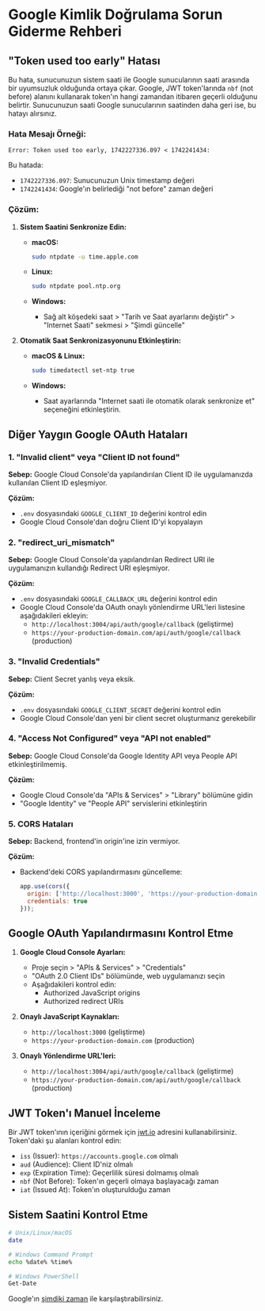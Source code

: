 # Google Kimlik Doğrulama Sorun Giderme Rehberi

## "Token used too early" Hatası

Bu hata, sunucunuzun sistem saati ile Google sunucularının saati arasında bir uyumsuzluk olduğunda ortaya çıkar. Google, JWT token'larında `nbf` (not before) alanını kullanarak token'ın hangi zamandan itibaren geçerli olduğunu belirtir. Sunucunuzun saati Google sunucularının saatinden daha geri ise, bu hatayı alırsınız.

### Hata Mesajı Örneği:
```
Error: Token used too early, 1742227336.097 < 1742241434: 
```

Bu hatada:
- `1742227336.097`: Sunucunuzun Unix timestamp değeri
- `1742241434`: Google'ın belirlediği "not before" zaman değeri

### Çözüm:

1. **Sistem Saatini Senkronize Edin:**

   - **macOS:**
     ```bash
     sudo ntpdate -u time.apple.com
     ```

   - **Linux:**
     ```bash
     sudo ntpdate pool.ntp.org
     ```

   - **Windows:**
     - Sağ alt köşedeki saat > "Tarih ve Saat ayarlarını değiştir" > "Internet Saati" sekmesi > "Şimdi güncelle"

2. **Otomatik Saat Senkronizasyonunu Etkinleştirin:**

   - **macOS & Linux:**
     ```bash
     sudo timedatectl set-ntp true
     ```

   - **Windows:**
     - Saat ayarlarında "Internet saati ile otomatik olarak senkronize et" seçeneğini etkinleştirin.

## Diğer Yaygın Google OAuth Hataları

### 1. "Invalid client" veya "Client ID not found"

**Sebep:** Google Cloud Console'da yapılandırılan Client ID ile uygulamanızda kullanılan Client ID eşleşmiyor.

**Çözüm:**
- `.env` dosyasındaki `GOOGLE_CLIENT_ID` değerini kontrol edin
- Google Cloud Console'dan doğru Client ID'yi kopyalayın

### 2. "redirect_uri_mismatch"

**Sebep:** Google Cloud Console'da yapılandırılan Redirect URI ile uygulamanızın kullandığı Redirect URI eşleşmiyor.

**Çözüm:**
- `.env` dosyasındaki `GOOGLE_CALLBACK_URL` değerini kontrol edin
- Google Cloud Console'da OAuth onaylı yönlendirme URL'leri listesine aşağıdakileri ekleyin:
  - `http://localhost:3004/api/auth/google/callback` (geliştirme)
  - `https://your-production-domain.com/api/auth/google/callback` (production)

### 3. "Invalid Credentials"

**Sebep:** Client Secret yanlış veya eksik.

**Çözüm:**
- `.env` dosyasındaki `GOOGLE_CLIENT_SECRET` değerini kontrol edin
- Google Cloud Console'dan yeni bir client secret oluşturmanız gerekebilir

### 4. "Access Not Configured" veya "API not enabled"

**Sebep:** Google Cloud Console'da Google Identity API veya People API etkinleştirilmemiş.

**Çözüm:**
- Google Cloud Console'da "APIs & Services" > "Library" bölümüne gidin
- "Google Identity" ve "People API" servislerini etkinleştirin

### 5. CORS Hataları

**Sebep:** Backend, frontend'in origin'ine izin vermiyor.

**Çözüm:**
- Backend'deki CORS yapılandırmasını güncelleme:
  ```javascript
  app.use(cors({
    origin: ['http://localhost:3000', 'https://your-production-domain.com'],
    credentials: true
  }));
  ```

## Google OAuth Yapılandırmasını Kontrol Etme

1. **Google Cloud Console Ayarları:**
   - Proje seçin > "APIs & Services" > "Credentials"
   - "OAuth 2.0 Client IDs" bölümünde, web uygulamanızı seçin
   - Aşağıdakileri kontrol edin:
     - Authorized JavaScript origins
     - Authorized redirect URIs

2. **Onaylı JavaScript Kaynakları:**
   - `http://localhost:3000` (geliştirme)
   - `https://your-production-domain.com` (production)

3. **Onaylı Yönlendirme URL'leri:**
   - `http://localhost:3004/api/auth/google/callback` (geliştirme)
   - `https://your-production-domain.com/api/auth/google/callback` (production)

## JWT Token'ı Manuel İnceleme

Bir JWT token'ının içeriğini görmek için [jwt.io](https://jwt.io/) adresini kullanabilirsiniz. Token'daki şu alanları kontrol edin:

- `iss` (Issuer): `https://accounts.google.com` olmalı
- `aud` (Audience): Client ID'niz olmalı
- `exp` (Expiration Time): Geçerlilik süresi dolmamış olmalı
- `nbf` (Not Before): Token'ın geçerli olmaya başlayacağı zaman
- `iat` (Issued At): Token'ın oluşturulduğu zaman

## Sistem Saatini Kontrol Etme

```bash
# Unix/Linux/macOS
date

# Windows Command Prompt
echo %date% %time%

# Windows PowerShell
Get-Date
```

Google'ın [şimdiki zaman](https://time.is/Google) ile karşılaştırabilirsiniz. 
